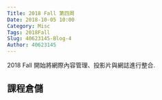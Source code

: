 ```yaml
---
Title: 2018 Fall 第四周
Date: 2018-10-05 10:00
Category: Misc
Tags: 2018Fall
Slug: 40623145-Blog-4
Author: 40623145
---
```


2018 Fall 開始將網際內容管理、投影片與網誌進行整合.

<!-- PELICAN_END_SUMMARY -->

課程倉儲
----




